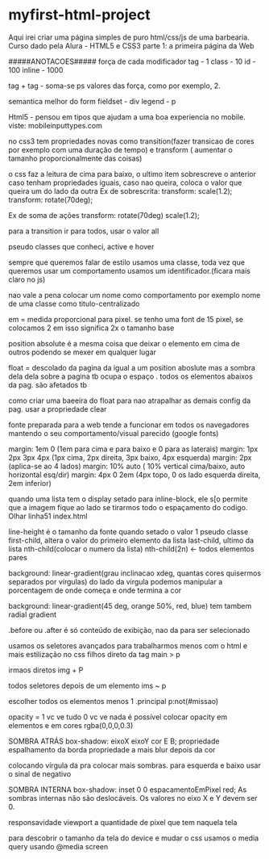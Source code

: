 # myfirst-html-project

Aqui irei criar uma página simples de puro html/css/js de uma barbearia. Curso dado pela Alura - HTML5 e CSS3 parte 1: a primeira página da Web


#####ANOTACOES#####
força de cada modificador
tag - 1
class - 10
id - 100
inline - 1000

tag + tag - soma-se ps valores das força, como por exemplo, 2.



semantica melhor do form
fieldset - div
legend - p

Html5 - pensou em tipos que ajudam a uma boa experiencia no mobile. viste: mobileinputtypes.com

no css3 tem propriedades novas como transition(fazer transicao de cores por exemplo com uma duração de tempo) 
e transform ( aumentar o tamanho proporcionalmente das coisas)

o css faz a leitura de cima para baixo, o ultimo item sobrescreve o anterior caso tenham propriedades iguais, caso nao queira, 
coloca o valor que  queira um do lado da outra
Ex de sobrescrita:
transform: scale(1.2);
transform: rotate(70deg);

Ex de soma de ações
transform: rotate(70deg) scale(1.2);

para a transition ir para todos, usar o valor all

pseudo classes que conheci, active e hover 

sempre que queremos falar de estilo usamos uma classe, toda vez que queremos usar um comportamento usamos um identificador.(ficara mais claro no js)

nao vale a pena colocar um nome como comportamento por exemplo nome de uma classe como titulo-centralizado

em = medida proporcional para pixel. se tenho uma font de 15 pixel, se colocamos 2 em isso significa 2x  o tamanho base 

position absolute é a mesma coisa que deixar o elemento em cima de outros podendo se mexer em qualquer lugar

float = descolado da pagina da igual a um position aboslute mas a sombra dela dela sobre a pagina tb ocupa o espaço . todos os elementos abaixos da pag. são afetados tb

como criar uma baeeira do float para nao atrapalhar as demais config da pag. usar a propriedade clear 

fonte preparada para a web tende a funcionar em todos os navegadores mantendo o seu comportamento/visual parecido (google fonts)

margin: 1em 0 (1em para cima e para baixo e 0 para as laterais)
margin: 1px 2px 3px 4px (1px cima, 2px direita, 3px baixo, 4px esquerda)
margin: 2px  (aplica-se ao 4 lados)
margin: 10% auto ( 10% vertical cima/baixo, auto horizontal esq/dir)
margin: 4px 0 2em (4px topo, 0 os lado esquerda direita, 2em inferior)

quando uma lista tem o display setado para inline-block, ele s[o permite que a imagem fique ao lado se tirarmos todo o espaçamento do codigo. Olhar linha51 index.html

line-height é o tamanho da fonte quando setado o valor 1
pseudo classe first-child, altera o valor do primeiro elemento da lista
last-child, ultimo da lista
nth-child(colocar o numero da lista)
nth-child(2n) <- todos elementos pares

background: linear-gradient(grau inclinacao xdeg, quantas cores quisermos separados por vírgulas)
do lado da virgula podemos manipular a porcentagem de onde começa e onde termina a cor

background: linear-gradient(45 deg, orange 50%, red, blue)
tem tambem radial gradient

.before ou .after é só conteúdo de exibição, nao da para ser selecionado

usamos os seletores avançados para trabalharmos menos com o html e mais estilização no css
filhos direto da tag 
main > p 

irmaos diretos
img + P

todos seletores depois de um elemento
ims ~ p

escolher todos os elementos menos 1
.principal p:not(#missao)

opacity = 1 vc ve tudo 0 vc ve nada
é possível colocar opacity em elementos e em cores
rgba(0,0,0,0.3)

SOMBRA ATRÁS
box-shadow: eixoX eixoY cor E B;
propriedade espalhamento da borda
propriedade a mais blur  depois da cor
 
 colocando vírgula da pra colocar mais sombras. para esquerda e baixo usar o sinal de negativo

 SOMBRA INTERNA
 box-shadow: inset 0 0  espacamentoEmPixel red;
 As sombras internas não são deslocáveis. Os valores no eixo X e Y devem ser 0.

 responsavidade
 viewport a quantidade de pixel que tem naquela tela

 para descobrir o tamanho da tela do device e mudar o css usamos o media query usando @media screen 


